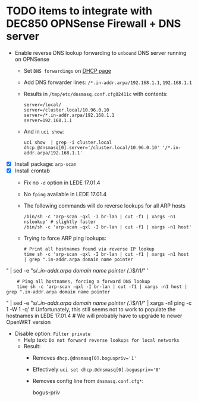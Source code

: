 # TODO items to integrate with DEC850 OPNSense Firewall + DNS server


- Enable reverse DNS lookup forwarding to `unbound` DNS server running on OPNSense
  - Set `DNS forwardings` on [DHCP page](http://192.168.1.2/cgi-bin/luci/admin/network/dhcp)
  - Add DNS forwarder lines: `/*.in-addr.arpa/192.168.1.1`, `192.168.1.1`
  - Results in `/tmp/etc/dnsmasq.conf.cfg02411c` with contents:

        server=/local/
        server=/cluster.local/10.96.0.10
        server=/*.in-addr.arpa/192.168.1.1
        server=192.168.1.1
    
  - And in `uci show`:

        uci show  | grep -i cluster.local
        dhcp.@dnsmasq[0].server='/cluster.local/10.96.0.10' '/*.in-addr.arpa/192.168.1.1'

- [x] Install package: `arp-scan`
- [x] Install crontab
  - Fix no `-d` option in LEDE 17.01.4
  - No `fping` available in LEDE 17.01.4
  - The following commands will do reverse lookups for all ARP hosts

        /bin/sh -c 'arp-scan -qxl -I br-lan | cut -f1 | xargs -n1 nslookup' # slightly faster
        /bin/sh -c 'arp-scan -qxl -I br-lan | cut -f1 | xargs -n1 host'

  - Trying to force ARP ping lookups:

        # Print all hostnames found via reverse IP lookup
        time sh -c 'arp-scan -qxl -I br-lan | cut -f1 | xargs -n1 host | grep ".in-addr.arpa domain name pointer
" | sed -e "s/.*\.in-addr\.arpa domain name pointer \(.*\)$/\1/" '

        # Ping all hostnames, forcing a forward DNS lookup
        time sh -c 'arp-scan -qxl -I br-lan | cut -f1 | xargs -n1 host | grep ".in-addr.arpa domain name pointer
" | sed -e "s/.*\.in-addr\.arpa domain name pointer \(.*\)$/\1/" | xargs -n1 ping -c 1 -W 1 -q'
        # Unfortunately, this still seems not to work to populate the hostnames in LEDE 17.01.4
        # We will probably have to upgrade to newer OpenWRT version

- Disable option: `Filter private`
  - Help text: `Do not forward reverse lookups for local networks`
  - Result:
    - Removes `dhcp.@dnsmasq[0].boguspriv='1'`
    - Effectively `uci set dhcp.@dnsmasq[0].boguspriv='0'`
    - Removes config line from `dnsmasq.conf.cfg*`:

        bogus-priv

